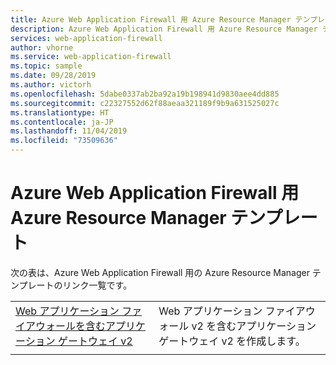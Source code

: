 ```yaml
---
title: Azure Web Application Firewall 用 Azure Resource Manager テンプレート
description: Azure Web Application Firewall 用 Azure Resource Manager テンプレート
services: web-application-firewall
author: vhorne
ms.service: web-application-firewall
ms.topic: sample
ms.date: 09/28/2019
ms.author: victorh
ms.openlocfilehash: 5dabe0337ab2ba92a19b198941d9830aee4dd885
ms.sourcegitcommit: c22327552d62f88aeaa321189f9b9a631525027c
ms.translationtype: HT
ms.contentlocale: ja-JP
ms.lasthandoff: 11/04/2019
ms.locfileid: "73509636"
---
```

# <a name="azure-resource-manager-templates-for-azure-web-application-firewall"></a>Azure Web Application Firewall 用 Azure Resource Manager テンプレート

次の表は、Azure Web Application Firewall 用の Azure Resource Manager テンプレートのリンク一覧です。

| | |
|---|---|
| [Web アプリケーション ファイアウォールを含むアプリケーション ゲートウェイ v2](https://azure.microsoft.com/resources/templates/ag-docs-wafv2/) | Web アプリケーション ファイアウォール v2 を含むアプリケーション ゲートウェイ v2 を作成します。|
| | |